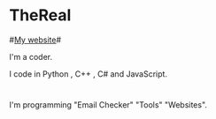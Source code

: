 


# TheReal #

#[My website](https://therealoneguy.cf)#

I'm a coder.

I code in Python , C++ , C# and JavaScript.

#  #

I'm programming "Email Checker" "Tools" "Websites".

# #

